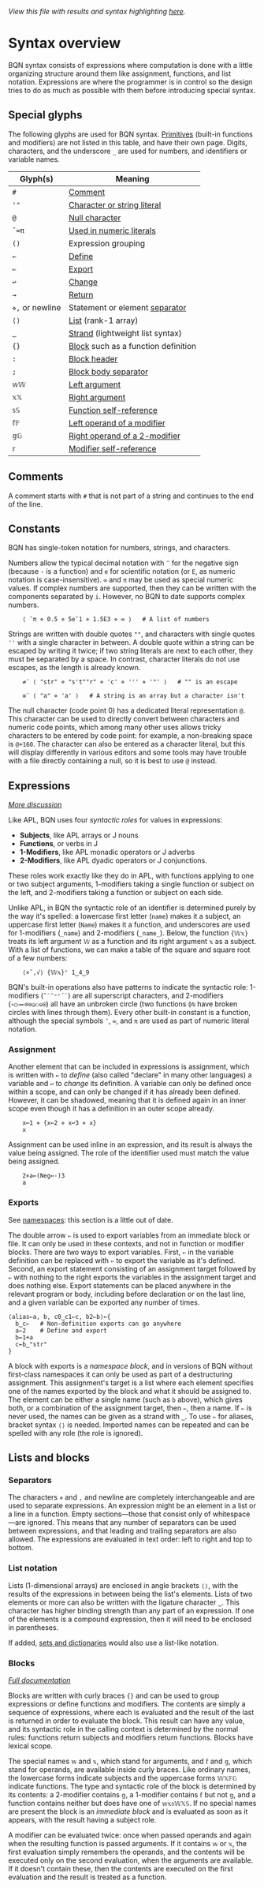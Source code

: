 *View this file with results and syntax highlighting [here](https://mlochbaum.github.io/BQN/doc/syntax.html).*

# Syntax overview

BQN syntax consists of expressions where computation is done with a little organizing structure around them like assignment, functions, and list notation. Expressions are where the programmer is in control so the design tries to do as much as possible with them before introducing special syntax.

## Special glyphs

The following glyphs are used for BQN syntax. [Primitives](primitive.md) (built-in functions and modifiers) are not listed in this table, and have their own page. Digits, characters, and the underscore `_` are used for numbers, and identifiers or variable names.

Glyph(s)        | Meaning
----------------|-----------
`#`             | [Comment](#comments)
`'"`            | [Character or string literal](#constants)
`@`             | [Null character](#constants)
`¯∞π`           | [Used in numeric literals](#constants)
`()`            | Expression grouping
`←`             | [Define](#assignment)
`⇐`             | [Export](#exports)
`↩`             | [Change](#assignment)
`→`             | [Return](block.md#returns)
`⋄,` or newline | Statement or element [separator](#separators)
`⟨⟩`            | [List](#list-notation) (rank-1 array)
`‿`             | [Strand](#list-notation) (lightweight list syntax)
`{}`            | [Block](#blocks) such as a function definition
`:`             | [Block header](block.md#block-headers)
`;`             | [Block body separator](block.md#multiple-bodies)
`𝕨𝕎`            | [Left argument](#blocks)
`𝕩𝕏`            | [Right argument](#blocks)
`𝕤𝕊`            | [Function self-reference](#blocks)
`𝕗𝔽`            | [Left operand of a modifier](#blocks)
`𝕘𝔾`            | [Right operand of a 2-modifier](#blocks)
`𝕣`             | [Modifier self-reference](#blocks)

## Comments

A comment starts with `#` that is not part of a string and continues to the end of the line.

## Constants

BQN has single-token notation for numbers, strings, and characters.

Numbers allow the typical decimal notation with `¯` for the negative sign (because `-` is a function) and `e` for scientific notation (or `E`, as numeric notation is case-insensitive). `∞` and `π` may be used as special numeric values. If complex numbers are supported, then they can be written with the components separated by `i`. However, no BQN to date supports complex numbers.

        ⟨ ¯π ⋄ 0.5 ⋄ 5e¯1 ⋄ 1.5E3 ⋄ ∞ ⟩   # A list of numbers

Strings are written with double quotes `""`, and characters with single quotes `''` with a single character in between. A double quote within a string can be escaped by writing it twice; if two string literals are next to each other, they must be separated by a space. In contrast, character literals do not use escapes, as the length is already known.

        ≠¨ ⟨ "str" ⋄ "s't""r" ⋄ 'c' ⋄ ''' ⋄ '"' ⟩   # "" is an escape

        ≡¨ ⟨ "a" ⋄ 'a' ⟩   # A string is an array but a character isn't

The null character (code point 0) has a dedicated literal representation `@`. This character can be used to directly convert between characters and numeric code points, which among many other uses allows tricky characters to be entered by code point: for example, a non-breaking space is `@+160`. The character can also be entered as a character literal, but this will display differently in various editors and some tools may have trouble with a file directly containing a null, so it is best to use `@` instead.

## Expressions

*[More discussion](context.md)*

Like APL, BQN uses four *syntactic roles* for values in expressions:
* **Subjects**, like APL arrays or J nouns
* **Functions**, or verbs in J
* **1-Modifiers**, like APL monadic operators or J adverbs
* **2-Modifiers**, like APL dyadic operators or J conjunctions.

These roles work exactly like they do in APL, with functions applying to one or two subject arguments, 1-modifiers taking a single function or subject on the left, and 2-modifiers taking a function or subject on each side.

Unlike APL, in BQN the syntactic role of an identifier is determined purely by the way it's spelled: a lowercase first letter (`name`) makes it a subject, an uppercase first letter (`Name`) makes it a function, and underscores are used for 1-modifiers (`_name`) and 2-modifiers (`_name_`). Below, the function `{𝕎𝕩}` treats its left argument `𝕎` as a function and its right argument `𝕩` as a subject. With a list of functions, we can make a table of the square and square root of a few numbers:

        ⟨×˜,√⟩ {𝕎𝕩}⌜ 1‿4‿9

BQN's built-in operations also have patterns to indicate the syntactic role: 1-modifiers (`` ˜¨˘⁼⌜´` ``) are all superscript characters, and 2-modifiers (`∘○⊸⟜⌾⊘◶⚇⎉⍟`) all have an unbroken circle (two functions `⌽⍉` have broken circles with lines through them). Every other built-in constant is a function, although the special symbols `¯`, `∞`, and `π` are used as part of numeric literal notation.

### Assignment

Another element that can be included in expressions is assignment, which is written with `←` to *define* (also called "declare" in many other languages) a variable and `↩` to *change* its definition. A variable can only be defined once within a scope, and can only be changed if it has already been defined. However, it can be shadowed, meaning that it is defined again in an inner scope even though it has a definition in an outer scope already.

        x←1 ⋄ {x←2 ⋄ x↩3 ⋄ x}
        x

Assignment can be used inline in an expression, and its result is always the value being assigned. The role of the identifier used must match the value being assigned.

        2×a←(Neg←-)3
        a

### Exports

See [namespaces](namespace.md): this section is a little out of date.

The double arrow `⇐` is used to export variables from an immediate block or file. It can only be used in these contexts, and not in function or modifier blocks. There are two ways to export variables. First, `←` in the variable definition can be replaced with `⇐` to export the variable as it's defined. Second, an export statement consisting of an assignment target followed by `⇐` with nothing to the right exports the variables in the assignment target and does nothing else. Export statements can be placed anywhere in the relevant program or body, including before declaration or on the last line, and a given variable can be exported any number of times.

    ⟨alias⇐a, b, c0‿c1⇐c, b2⇐b⟩←{
      b‿c⇐   # Non-definition exports can go anywhere
      a⇐2    # Define and export
      b←1+a
      c←b‿"str"
    }

A block with exports is a *namespace block*, and in versions of BQN without first-class namespaces it can only be used as part of a destructuring assignment. This assignment's target is a list where each element specifies one of the names exported by the block and what it should be assigned to. The element can be either a single name (such as `b` above), which gives both, or a combination of the assignment target, then `⇐`, then a name. If `⇐` is never used, the names can be given as a strand with `‿`. To use `⇐` for aliases, bracket syntax `⟨⟩` is needed. Imported names can be repeated and can be spelled with any role (the role is ignored).

## Lists and blocks

### Separators

The characters `⋄` and `,` and newline are completely interchangeable and are used to separate expressions. An expression might be an element in a list or a line in a function. Empty sections—those that consist only of whitespace—are ignored. This means that any number of separators can be used between expressions, and that leading and trailing separators are also allowed. The expressions are evaluated in text order: left to right and top to bottom.

### List notation

Lists (1-dimensional arrays) are enclosed in angle brackets `⟨⟩`, with the results of the expressions in between being the list's elements. Lists of two elements or more can also be written with the ligature character `‿`. This character has higher binding strength than any part of an expression. If one of the elements is a compound expression, then it will need to be enclosed in parentheses.

If added, [sets and dictionaries](extensions.md#sets-and-dictionaries) would also use a list-like notation.

### Blocks

*[Full documentation](block.md)*

Blocks are written with curly braces `{}` and can be used to group expressions or define functions and modifiers. The contents are simply a sequence of expressions, where each is evaluated and the result of the last is returned in order to evaluate the block. This result can have any value, and its syntactic role in the calling context is determined by the normal rules: functions return subjects and modifiers return functions. Blocks have lexical scope.

The special names `𝕨` and `𝕩`, which stand for arguments, and `𝕗` and `𝕘`, which stand for operands, are available inside curly braces. Like ordinary names, the lowercase forms indicate subjects and the uppercase forms `𝕎𝕏𝔽𝔾` indicate functions. The type and syntactic role of the block is determined by its contents: a 2-modifier contains `𝕘`, a 1-modifier contains `𝕗` but not `𝕘`, and a function contains neither but does have one of `𝕨𝕩𝕤𝕎𝕏𝕊`. If no special names are present the block is an *immediate block* and is evaluated as soon as it appears, with the result having a subject role.

A modifier can be evaluated twice: once when passed operands and again when the resulting function is passed arguments. If it contains `𝕨` or `𝕩`, the first evaluation simply remembers the operands, and the contents will be executed only on the second evaluation, when the arguments are available. If it doesn't contain these, then the contents are executed on the first evaluation and the result is treated as a function.
